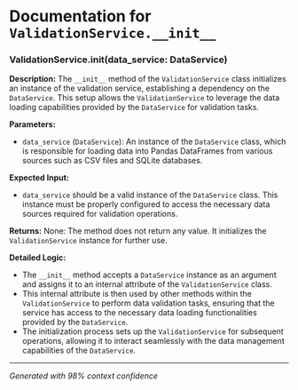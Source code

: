 # Documentation for `ValidationService.__init__`

### ValidationService.__init__(data_service: DataService)

**Description:**
The `__init__` method of the `ValidationService` class initializes an instance of the validation service, establishing a dependency on the `DataService`. This setup allows the `ValidationService` to leverage the data loading capabilities provided by the `DataService` for validation tasks.

**Parameters:**
- `data_service` (`DataService`): An instance of the `DataService` class, which is responsible for loading data into Pandas DataFrames from various sources such as CSV files and SQLite databases.

**Expected Input:**
- `data_service` should be a valid instance of the `DataService` class. This instance must be properly configured to access the necessary data sources required for validation operations.

**Returns:**
None: The method does not return any value. It initializes the `ValidationService` instance for further use.

**Detailed Logic:**
- The `__init__` method accepts a `DataService` instance as an argument and assigns it to an internal attribute of the `ValidationService` class.
- This internal attribute is then used by other methods within the `ValidationService` to perform data validation tasks, ensuring that the service has access to the necessary data loading functionalities provided by the `DataService`.
- The initialization process sets up the `ValidationService` for subsequent operations, allowing it to interact seamlessly with the data management capabilities of the `DataService`.

---
*Generated with 98% context confidence*
